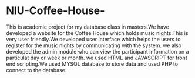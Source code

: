 # NIU-Coffee-House-
This is academic project for my database class in masters.We have developed a website for the Coffee House which holds music nights.This is very user friendly.We developed user interface which helps the users to register for the music nights by communicating  with the system.
we also developed the admin module who can view the participant information on a particulat day or week or month.
we used HTML and JAVASCRIPT for front end scripting.We used MYSQL database to store data and used PHP to connect to the database.
  
